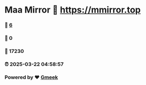 # Maa Mirror :link: https://mmirror.top 
### :page_facing_up: [6](https://mmirror.top/tag.html) 
### :speech_balloon: 0 
### :hibiscus: 17230 
### :alarm_clock: 2025-03-22 04:58:57 
### Powered by :heart: [Gmeek](https://github.com/Meekdai/Gmeek)
